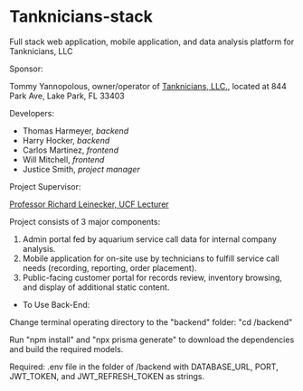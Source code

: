 # Tanknicians-stack

Full stack web application, mobile application, and data analysis platform for Tanknicians, LLC

Sponsor:

Tommy Yannopolous, owner/operator of [Tanknicians, LLC.](https://tanknicians.com/), located at 844 Park Ave, Lake Park, FL 33403

Developers:

- Thomas Harmeyer, _backend_
- Harry Hocker, _backend_
- Carlos Martinez, _frontend_
- Will Mitchell, _frontend_
- Justice Smith, _project manager_

Project Supervisor:

[Professor Richard Leinecker, UCF Lecturer](https://www.cecs.ucf.edu/faculty/richard-leinecker/)

Project consists of 3 major components:

1. Admin portal fed by aquarium service call data for internal company analysis.
2. Mobile application for on-site use by technicians to fulfill service call needs (recording, reporting, order placement).
3. Public-facing customer portal for records review, inventory browsing, and display of additional static content.

* To Use Back-End:

Change terminal operating directory to the "backend" folder: "cd /backend"

Run "npm install" and "npx prisma generate" to download the dependencies and build the required models. 

Required: .env file in the folder of /backend with DATABASE_URL, PORT, JWT_TOKEN, and JWT_REFRESH_TOKEN as strings.
